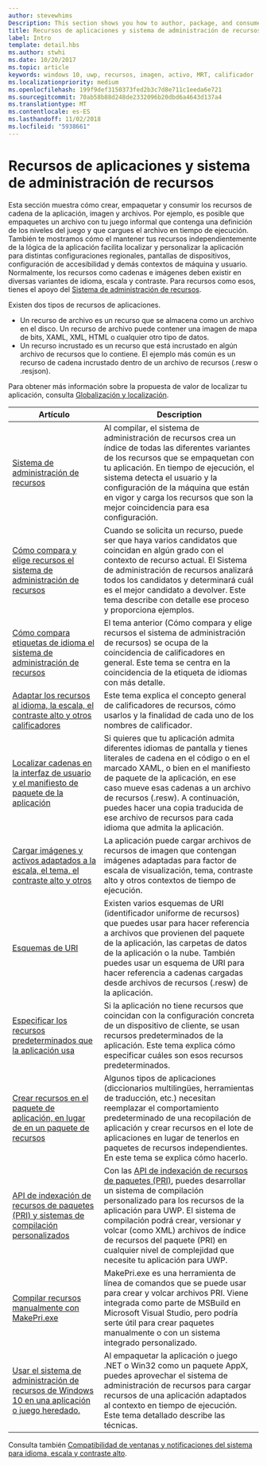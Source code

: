 ```yaml
---
author: stevewhims
Description: This section shows you how to author, package, and consume your app's string, image, and file resources.
title: Recursos de aplicaciones y sistema de administración de recursos
label: Intro
template: detail.hbs
ms.author: stwhi
ms.date: 10/20/2017
ms.topic: article
keywords: windows 10, uwp, recursos, imagen, activo, MRT, calificador
ms.localizationpriority: medium
ms.openlocfilehash: 199f9def3150373fed2b3c7d8e711c1eeda6e721
ms.sourcegitcommit: 70ab58b88d248de2332096b20dbd6a4643d137a4
ms.translationtype: MT
ms.contentlocale: es-ES
ms.lasthandoff: 11/02/2018
ms.locfileid: "5938661"
---
```

# <a name="app-resources-and-the-resource-management-system"></a>Recursos de aplicaciones y sistema de administración de recursos


Esta sección muestra cómo crear, empaquetar y consumir los recursos de cadena de la aplicación, imagen y archivos. Por ejemplo, es posible que empaquetes un archivo con tu juego informal que contenga una definición de los niveles del juego y que cargues el archivo en tiempo de ejecución. También te mostramos cómo el mantener tus recursos independientemente de la lógica de la aplicación facilita localizar y personalizar la aplicación para distintas configuraciones regionales, pantallas de dispositivos, configuración de accesibilidad y demás contextos de máquina y usuario. Normalmente, los recursos como cadenas e imágenes deben existir en diversas variantes de idioma, escala y contraste. Para recursos como esos, tienes el apoyo del [Sistema de administración de recursos](resource-management-system.md).

Existen dos tipos de recursos de aplicaciones.
- Un recurso de archivo es un recurso que se almacena como un archivo en el disco. Un recurso de archivo puede contener una imagen de mapa de bits, XAML, XML, HTML o cualquier otro tipo de datos.
- Un recurso incrustado es un recurso que está incrustado en algún archivo de recursos que lo contiene. El ejemplo más común es un recurso de cadena incrustado dentro de un archivo de recursos (.resw o .resjson).

Para obtener más información sobre la propuesta de valor de localizar tu aplicación, consulta [Globalización y localización](../design/globalizing/globalizing-portal.md).

| Artículo | Description |
|---------|-------------|
| [Sistema de administración de recursos](resource-management-system.md) | Al compilar, el sistema de administración de recursos crea un índice de todas las diferentes variantes de los recursos que se empaquetan con tu aplicación. En tiempo de ejecución, el sistema detecta el usuario y la configuración de la máquina que están en vigor y carga los recursos que son la mejor coincidencia para esa configuración. |
| [Cómo compara y elige recursos el sistema de administración de recursos](how-rms-matches-and-chooses-resources.md) | Cuando se solicita un recurso, puede ser que haya varios candidatos que coincidan en algún grado con el contexto de recurso actual. El Sistema de administración de recursos analizará todos los candidatos y determinará cuál es el mejor candidato a devolver. Este tema describe con detalle ese proceso y proporciona ejemplos. |
| [Cómo compara etiquetas de idioma el sistema de administración de recursos](how-rms-matches-lang-tags.md) | El tema anterior (Cómo compara y elige recursos el sistema de administración de recursos[](how-rms-matches-and-chooses-resources.md)) se ocupa de la coincidencia de calificadores en general. Este tema se centra en la coincidencia de la etiqueta de idiomas con más detalle. |
| [Adaptar los recursos al idioma, la escala, el contraste alto y otros calificadores](tailor-resources-lang-scale-contrast.md) | Este tema explica el concepto general de calificadores de recursos, cómo usarlos y la finalidad de cada uno de los nombres de calificador. |
| [Localizar cadenas en la interfaz de usuario y el manifiesto de paquete de la aplicación](localize-strings-ui-manifest.md) | Si quieres que tu aplicación admita diferentes idiomas de pantalla y tienes literales de cadena en el código o en el marcado XAML, o bien en el manifiesto de paquete de la aplicación, en ese caso mueve esas cadenas a un archivo de recursos (.resw). A continuación, puedes hacer una copia traducida de ese archivo de recursos para cada idioma que admita la aplicación. |
| [Cargar imágenes y activos adaptados a la escala, el tema, el contraste alto y otros](images-tailored-for-scale-theme-contrast.md) | La aplicación puede cargar archivos de recursos de imagen que contengan imágenes adaptadas para factor de escala de visualización, tema, contraste alto y otros contextos de tiempo de ejecución. |
| [Esquemas de URI](uri-schemes.md) | Existen varios esquemas de URI (identificador uniforme de recursos) que puedes usar para hacer referencia a archivos que provienen del paquete de la aplicación, las carpetas de datos de la aplicación o la nube. También puedes usar un esquema de URI para hacer referencia a cadenas cargadas desde archivos de recursos (.resw) de la aplicación. |
| [Especificar los recursos predeterminados que la aplicación usa](specify-default-resources-installed.md) | Si la aplicación no tiene recursos que coincidan con la configuración concreta de un dispositivo de cliente, se usan recursos predeterminados de la aplicación. Este tema explica cómo especificar cuáles son esos recursos predeterminados. |
| [Crear recursos en el paquete de aplicación, en lugar de en un paquete de recursos](build-resources-into-app-package.md) | Algunos tipos de aplicaciones (diccionarios multilingües, herramientas de traducción, etc.) necesitan reemplazar el comportamiento predeterminado de una recopilación de aplicación y crear recursos en el lote de aplicaciones en lugar de tenerlos en paquetes de recursos independientes. En este tema se explica cómo hacerlo. |
| [API de indexación de recursos de paquetes (PRI) y sistemas de compilación personalizados](pri-apis-custom-build-systems.md) | Con las [API de indexación de recursos de paquetes (PRI)](https://msdn.microsoft.com/library/windows/desktop/mt845690), puedes desarrollar un sistema de compilación personalizado para los recursos de la aplicación para UWP. El sistema de compilación podrá crear, versionar y volcar (como XML) archivos de índice de recursos del paquete (PRI) en cualquier nivel de complejidad que necesite tu aplicación para UWP. |
| [Compilar recursos manualmente con MakePri.exe](compile-resources-manually-with-makepri.md) | MakePri.exe es una herramienta de línea de comandos que se puede usar para crear y volcar archivos PRI. Viene integrada como parte de MSBuild en Microsoft Visual Studio, pero podría serte útil para crear paquetes manualmente o con un sistema integrado personalizado. |
| [Usar el sistema de administración de recursos de Windows 10 en una aplicación o juego heredado.](using-mrt-for-converted-desktop-apps-and-games.md) | Al empaquetar la aplicación o juego .NET o Win32 como un paquete AppX, puedes aprovechar el sistema de administración de recursos para cargar recursos de una aplicación adaptados al contexto en tiempo de ejecución. Este tema detallado describe las técnicas. |

Consulta también [Compatibilidad de ventanas y notificaciones del sistema para idioma, escala y contraste alto](../design/shell/tiles-and-notifications/tile-toast-language-scale-contrast.md).
